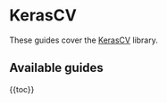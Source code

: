 # KerasCV

These guides cover the [KerasCV](https://github.com/keras-team/keras-cv) library.

## Available guides

{{toc}}
